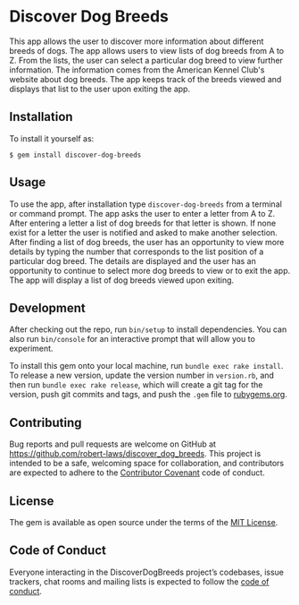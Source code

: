 # Discover Dog Breeds

This app allows the user to discover more information about different breeds of dogs. The app allows users to view lists of dog breeds from A to Z. From the lists, the user can select a particular dog breed to view further information. The information comes from the American Kennel Club's website about dog breeds. The app keeps track of the breeds viewed and displays that list to the user upon exiting the app.

## Installation

To install it yourself as:

``$ gem install discover-dog-breeds``

## Usage

To use the app, after installation type ``discover-dog-breeds`` from a terminal or command prompt. The app asks the user to enter a letter from A to Z. After entering a letter a list of dog breeds for that letter is shown. If none exist for a letter the user is notified and asked to make another selection. After finding a list of dog breeds, the user has an opportunity to view more details by typing the number that corresponds to the list position of a particular dog breed. The details are displayed and the user has an opportunity to continue to select more dog breeds to view or to exit the app. The app will display a list of dog breeds viewed upon exiting.

## Development

After checking out the repo, run `bin/setup` to install dependencies. You can also run `bin/console` for an interactive prompt that will allow you to experiment.

To install this gem onto your local machine, run `bundle exec rake install`. To release a new version, update the version number in `version.rb`, and then run `bundle exec rake release`, which will create a git tag for the version, push git commits and tags, and push the `.gem` file to [rubygems.org](https://rubygems.org).

## Contributing

Bug reports and pull requests are welcome on GitHub at https://github.com/robert-laws/discover_dog_breeds. This project is intended to be a safe, welcoming space for collaboration, and contributors are expected to adhere to the [Contributor Covenant](http://contributor-covenant.org) code of conduct.

## License

The gem is available as open source under the terms of the [MIT License](http://opensource.org/licenses/MIT).

## Code of Conduct

Everyone interacting in the DiscoverDogBreeds project’s codebases, issue trackers, chat rooms and mailing lists is expected to follow the [code of conduct](https://github.com/robert-laws/discover_dog_breeds/blob/master/CODE_OF_CONDUCT.md).
